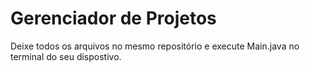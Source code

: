 # Gerenciador de Projetos

Deixe todos os arquivos no mesmo repositório e execute Main.java no terminal do seu dispostivo.
